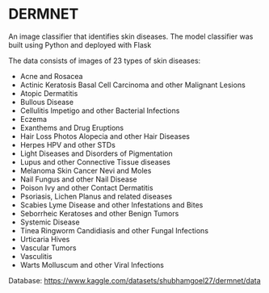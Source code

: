 # DERMNET

An image classifier that identifies skin diseases. The model classifier was built using Python and deployed with Flask

The data consists of images of 23 types of skin diseases:

- Acne and Rosacea
- Actinic Keratosis Basal Cell Carcinoma and other Malignant Lesions
- Atopic Dermatitis
- Bullous Disease
- Cellulitis Impetigo and other Bacterial Infections
- Eczema
- Exanthems and Drug Eruptions
- Hair Loss Photos Alopecia and other Hair Diseases
- Herpes HPV and other STDs 
- Light Diseases and Disorders of Pigmentation
- Lupus and other Connective Tissue diseases
- Melanoma Skin Cancer Nevi and Moles
- Nail Fungus and other Nail Disease
- Poison Ivy and other Contact Dermatitis
- Psoriasis, Lichen Planus and related diseases
- Scabies Lyme Disease and other Infestations and Bites
- Seborrheic Keratoses and other Benign Tumors
- Systemic Disease
- Tinea Ringworm Candidiasis and other Fungal Infections
- Urticaria Hives
- Vascular Tumors
- Vasculitis
- Warts Molluscum and other Viral Infections

Database: https://www.kaggle.com/datasets/shubhamgoel27/dermnet/data
